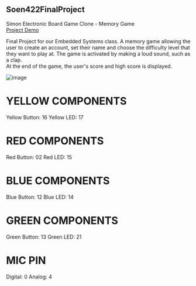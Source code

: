 ## Soen422FinalProject
Simon Electronic Board Game Clone - Memory Game    
[Project Demo](https://youtube.com/shorts/TGAW21ecJqE)

Final Project for our Embedded Systems class. A memory game allowing the user to create an account, set their name and choose the difficulty level that they want to play at. The game is activated by making a loud sound, such as a clap.  
At the end of the game, the user's score and high score is displayed.  

![image](https://github.com/kofmanA/Soen422FinalProject/assets/46077629/5396b1d5-afe6-406f-bb0f-e0a8b3171678)


# YELLOW COMPONENTS
Yellow Button: 16
Yellow LED: 17

# RED COMPONENTS
Red Button: 02
Red LED: 15

# BLUE COMPONENTS
Blue Button: 12
Blue LED: 14

# GREEN COMPONENTS
Green Button: 13
Green LED: 21

# MIC PIN
Digital: 0
Analog: 4
